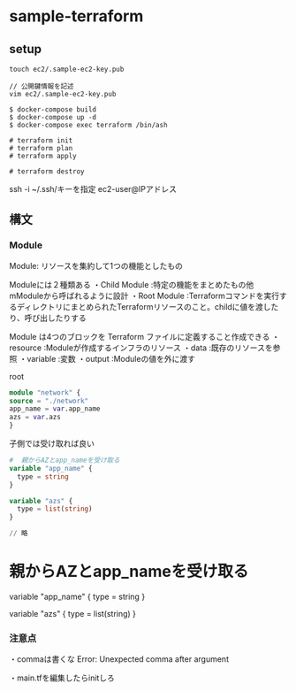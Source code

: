 # sample-terraform
## setup

```
touch ec2/.sample-ec2-key.pub

// 公開鍵情報を記述
vim ec2/.sample-ec2-key.pub
```

```
$ docker-compose build
$ docker-compose up -d
$ docker-compose exec terraform /bin/ash
```

```
# terraform init
# terraform plan
# terraform apply

# terraform destroy
```

ssh -i ~/.ssh/キーを指定 ec2-user@IPアドレス

## 構文
### Module
Module: リソースを集約して1つの機能としたもの

Moduleには２種類ある
・Child Module :特定の機能をまとめたもの他mModuleから呼ばれるように設計
・Root Module  :Terraformコマンドを実行するディレクトリにまとめられたTerraformリソースのこと。childに値を渡したり、呼び出したりする

Module は4つのブロックを Terraform ファイルに定義すること作成できる
・resource :Moduleが作成するインフラのリソース
・data     :既存のリソースを参照
・variable :変数
・output   :Moduleの値を外に渡す

root
```terraform
module "network" {
source = "./network"
app_name = var.app_name
azs = var.azs
}
```

子側では受け取れば良い
```terraform
#  親からAZとapp_nameを受け取る
variable "app_name" {
  type = string
}

variable "azs" {
  type = list(string)
}

// 略
```
#  親からAZとapp_nameを受け取る
variable "app_name" {
type = string
}

variable "azs" {
type = list(string)
}


### 注意点
・commaは書くな
Error: Unexpected comma after argument

・main.tfを編集したらinitしろ